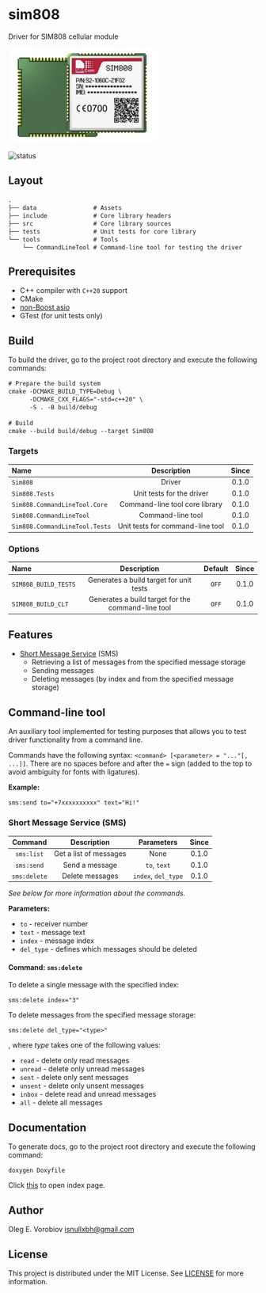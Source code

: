# sim808

Driver for SIM808 cellular module

<img src="data/sim808.png" style="width: 300px;" alt="sim808-photo">

![status](https://img.shields.io/badge/Status-Under_development-blue)

## Layout

```text
.
├── data                # Assets
├── include             # Core library headers
├── src                 # Core library sources
├── tests               # Unit tests for core library
└── tools               # Tools
    └── CommandLineTool # Command-line tool for testing the driver
```

## Prerequisites

- C++ compiler with `C++20` support
- CMake
- [non-Boost asio](https://think-async.com/Asio/)
- GTest (for unit tests only)

## Build

To build the driver, go to the project root directory and execute the
following commands:

```shell
# Prepare the build system
cmake -DCMAKE_BUILD_TYPE=Debug \
      -DCMAKE_CXX_FLAGS="-std=c++20" \
      -S . -B build/debug

# Build
cmake --build build/debug --target Sim808
```

### Targets

| Name                           |           Description            | Since |
|:-------------------------------|:--------------------------------:|:-----:|
| `Sim808`                       |              Driver              | 0.1.0 |
| `Sim808.Tests`                 |    Unit tests for the driver     | 0.1.0 |
| `Sim808.CommandLineTool.Core`  |  Command-line tool core library  | 0.1.0 |
| `Sim808.CommandLineTool`       |        Command-line tool         | 0.1.0 |
| `Sim808.CommandLineTool.Tests` | Unit tests for command-line tool | 0.1.0 |

### Options

| Name                 |                    Description                     | Default | Since |
|:---------------------|:--------------------------------------------------:|:-------:|:-----:|
| `SIM808_BUILD_TESTS` |      Generates a build target for unit tests       |  `OFF`  | 0.1.0 |
| `SIM808_BUILD_CLT`   | Generates a build target for the command-line tool |  `OFF`  | 0.1.0 |

## Features

- [Short Message Service](include/Sim808/ShortMessages/Service.hpp) (SMS)
  - Retrieving a list of messages from the specified message storage
  - Sending messages
  - Deleting messages (by index and from the specified message storage)

## Command-line tool

An auxiliary tool implemented for testing purposes that allows you to test driver
functionality from a command line.

Commands have the following syntax: `<command> [<parameter> = "..."[, ...]]`. There
are no spaces before and after the `=` sign (added to the top to avoid ambiguity for
fonts with ligatures).

**Example:**

```shell
sms:send to="+7xxxxxxxxxx" text="Hi!"
```

### Short Message Service (SMS)

|   Command    |      Description       |     Parameters      | Since |
|:------------:|:----------------------:|:-------------------:|:-----:|
|  `sms:list`  | Get a list of messages |        None         | 0.1.0 |
|  `sms:send`  |     Send a message     |    `to`, `text`     | 0.1.0 |
| `sms:delete` |    Delete messages     | `index`, `del_type` | 0.1.0 |

_See below for more information about the commands._

**Parameters:**

- `to` - receiver number
- `text` - message text
- `index` - message index
- `del_type` - defines which messages should be deleted

#### Command: `sms:delete`

To delete a single message with the specified index:

```shell
sms:delete index="3"
```

To delete messages from the specified message storage:

```shell
sms:delete del_type="<type>"
```

, where _type_ takes one of the following values:

- `read` - delete only read messages
- `unread` - delete only unread messages
- `sent` - delete only sent messages
- `unsent` - delete only unsent messages
- `inbox` - delete read and unread messages
- `all` - delete all messages

## Documentation

To generate docs, go to the project root directory and execute the following
command:

```shell
doxygen Doxyfile
```

Click [this](docs/html/index.html) to open index page.

## Author

Oleg E. Vorobiov <isnullxbh@gmail.com>

## License

This project is distributed under the MIT License. See [LICENSE](LICENSE) for more information.

